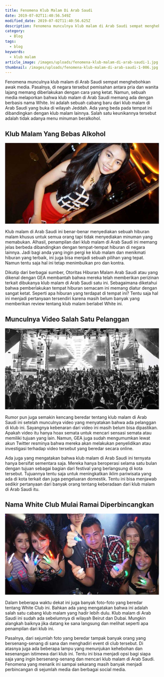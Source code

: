 ```yaml
---
title: Fenomena Klub Malam Di Arab Saudi
date: 2019-07-02T11:40:56.549Z
modified_date: 2019-07-02T11:40:56.625Z
description: Fenomena munculnya klub malam di Arab Saudi sempat menghebohkan awak media. Pasalnya, di negara tersebut pemisahan antara pria dan wanita lajang.
category:
  - Blog
tags:
  - blog
keywords:
  - klub malam
article_image: /images/uploads/fenomena-klub-malam-di-arab-saudi-1.jpg
thumbnail: /images/uploads/fenomena-klub-malam-di-arab-saudi-1-006.jpg
---
```

Fenomena munculnya klub malam di Arab Saudi sempat menghebohkan awak media. Pasalnya, di negara tersebut pemisahan antara pria dan wanita lajang memang diberlakukan dengan cara yang ketat. Namun, sebuah media melaporkan bahwa klub malam di Arab Saudi memang ada dengan berbasis nama White. Ini adalah sebuah cabang baru dari klub malam di Arab Saudi yang buka di wilayah Jeddah. Ada yang beda pada tempat ini dibandingkan dengan klub malam lainnya. Salah satu keunikannya tersebut adalah tidak adanya menu minuman beralkohol.



## Klub Malam Yang Bebas Alkohol

![Fenomena Klub Malam Di Arab Saudi](/images/uploads/fenomena-klub-malam-di-arab-saudi-3.jpg)

Klub malam di Arab Saudi ini benar-benar menyediakan sebuah hiburan malam khusus untuk semua orang tapi tidak menyediakan minuman yang memabukan. Alhasil, penampilan dari klub malam di Arab Saudi ini memang jelas berbeda dibandingkan dengan tempat-tempat hiburan di negara lainnya. Jadi bagi anda yang ingin pergi ke klub malam dan menikmati hiburan yang terbaik, ini juga bisa menjadi sebuah pilihan yang tepat. Namun tentu saja hal ini tetap menimbulkan pro dan kontra.

Dikutip dari berbagai sumber, Otoritas Hiburan Malam Arab Saudi atau yang dikenal dengan GEA membantah bahwa mereka telah memberikan perizinan terkait dibukanya klub malam di Arab Saudi satu ini. Sebagaimana diketahui bahwa pemberlakukan tempat hiburan semacam ini memang diatur dengan sangat ketat. Seperti apa hiburan yang terdapat di tempat ini? Tentu saja hal ini menjadi pertanyaan tersendiri karena masih belum banyak yang memberikan review tentang klub malam berlabel White ini.



## Munculnya Video Salah Satu Pelanggan

![Fenomena Klub Malam Di Arab Saudi](/images/uploads/fenomena-klub-malam-di-arab-saudi-1.jpg)

Rumor pun juga semakin kencang beredar tentang klub malam di Arab Saudi ini setelah munculnya video yang menyatakan bahwa ada pelanggan di klub ini. Sayangnya kebenaran dari video ini masih belum bisa dipastikan. Apakah video itu hanya hoax semata untuk mencari sensasi semata atau memiliki tujuan yang lain. Namun, GEA juga sudah mengumumkan lewat akun Twitter resminya bahwa mereka akan melakukan penyelidikan atau investigasi terhadap video tersebut yang beredar secara online.

Ada juga yang mengatakan bahwa klub malam di Arab Saudi ini ternyata hanya bersifat sementara saja. Mereka hanya beroperasi selama satu bulan dengan tujuan sebagai bagian dari festival yang berlangsung di kota tersebut. Tujuannya tentu saja untuk meningkatkan iklim pariwisata yang ada di kota terkait dan juga pengeluaran domestik. Tentu ini bisa menjawab sedikir pertanyaan dari banyak orang tentang keberadaan dari klub malam di Arab Saudi itu.



## Nama White Club Mulai Ramai Diperbincangkan

![Fenomena Klub Malam Di Arab Saudi](/images/uploads/fenomena-klub-malam-di-arab-saudi-2.jpg)

Dalam beberapa waktu dekat ini juga banyak foto-foto yang beredar tentang White Club ini. Bahkan ada yang mengatakan bahwa ini adalah salah satu cabang klub malam yang hadir lebih dulu. Klub malam di Arab Saudi ini sudah ada sebelumnya di wilayah Beirut dan Dubai. Mungkin alangkah baiknya jika datang ke sana langsung dan melihat seperti apa penampilan dari klub ini.

Pasalnya, dari sejumlah foto yang beredar tampak banyak orang yang bersenang-senang di sana dan menghadiri event di club tersebut. Di atasnya juga ada beberapa lampu yang menunjukan kehebohan dan kesenangan istimewa dari klub ini. Tentu ini bisa menjadi opsi bagi siapa saja yang ingin bersenang-senang dan mencari klub malam di Arab Saudi. Fenomena yang menarik ini sampai sekarang masih banyak menjadi perbincangan di sejumlah media dan berbagai social media.
